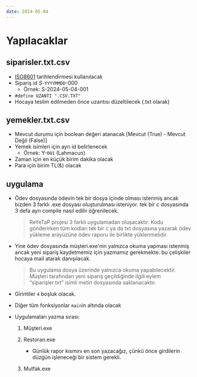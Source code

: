 ```yaml
---
date: 2024-05-04
---
```

# Yapılacaklar

## siparisler.txt.csv

- [ISO8601](https://en.wikipedia.org/wiki/ISO_8601) tarihlendirmesi kullanılacak
- Sipariş id *S*-`YYYYMMDD`-000
  - Örnek: S-2024-05-04-001
- `#define UZANTI ".CSV.TXT"`
- Hocaya teslim edilmeden önce uzantısı düzeltilecek (.txt olarak)
 
## yemekler.txt.csv

- Mevcut durumu için boolean değeri atanacak [Mevcut (True) - Mevcut Değil (False)]
- Yemek isimleri için ayrı id belirlenecek
  - Örnek: Y-`001` (Lahmacun)
- Zaman için en küçük birim dakika olacak
- Para için birim TL(₺) olacak

## uygulama

- Ödev dosyasında ödevin tek bir dosya içinde olması istenmiş ancak bizden 3 farklı .exe dosyası oluşturulması isteniyor. tek bir c dosyasında 3 defa ayrı compile nasıl edilir öğrenilecek.
    >ReYeTaP projesi 3 farklı uygulamadan oluşacaktır.
    > Kodu gönderirken tüm kodları tek bir c ya da txt dosyasına yazarak ödev yükleme
arayüzüne ödev raporu ile birlikte yüklenmelidir

- Yine ödev dosyasında müşteri.exe'nin yalnızca okuma yapması istenmiş ancak yeni sipariş kaydetmemiz için yazmamız gerekmekte. bu çelişkiler hocaya mail atarak danışılacak.
    >Bu uygulama dosya
üzerinde yalnızca okuma yapabilecektir. Müşteri tarafından yeni sipariş geçildiğinde
ilgili eylem “siparişler.txt” isimli metin dosyasında saklanacaktır.

- Girintiler `4` boşluk olacak.

- Diğer tüm fonksiyonlar `main`in altında olacak

- Uygulamaları yazma sırası:
    1. Müşteri.exe
    2. Restoran.exe

        - Günlük rapor kısmını en son yazacağız, çünkü önce girdilerin düzgün işleneceği bir sistem gerekli.
    3. Mutfak.exe
